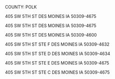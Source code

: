 COUNTY: POLK


405 SW 5TH ST
DES MOINES IA 50309-4675

405 SW 5TH ST
DES MOINES IA 50309-4675

405 SW 5TH ST
DES MOINES IA 50309-4600

405 SW 5TH ST STE F
DES MOINES IA 50309-4632

405 SW 5TH ST STE D
DES MOINES IA 50309-4634

405 SW 5TH ST STE E
DES MOINES IA 50309-4675

405 SW 5TH ST STE C
DES MOINES IA 50309-4675
